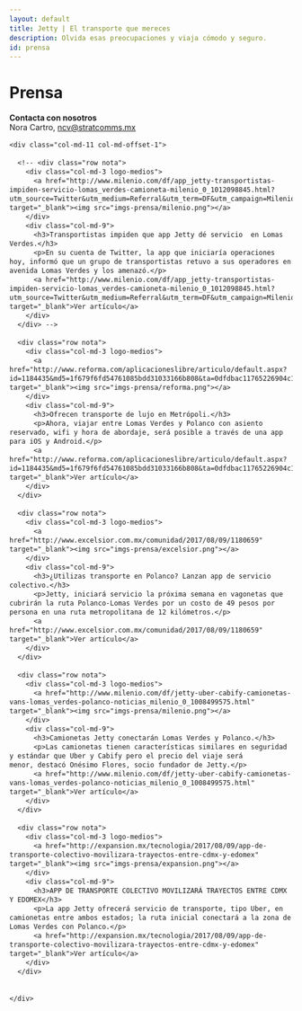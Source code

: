 ```yaml
---
layout: default
title: Jetty | El transporte que mereces
description: Olvida esas preocupaciones y viaja cómodo y seguro.
id: prensa
---
```


<div class="container">
  <div class="row prensa">
    <div class="col-md-4">
      <h1>Prensa</h1>
    </div>
    <div class="col-md-8 text-right contacta">
      <p><strong>Contacta con nosotros</strong>
      <br>
      Nora Cartro, <a href="mailto:ncv@stratcomms.mx">ncv@stratcomms.mx</a></p>
    </div>

    <div class="col-md-11 col-md-offset-1">

      <!-- <div class="row nota">
        <div class="col-md-3 logo-medios">
          <a href="http://www.milenio.com/df/app_jetty-transportistas-impiden-servicio-lomas_verdes-camioneta-milenio_0_1012098845.html?utm_source=Twitter&utm_medium=Referral&utm_term=DF&utm_campaign=Milenio" target="_blank"><img src="imgs-prensa/milenio.png"></a>
        </div>
        <div class="col-md-9">
          <h3>Transportistas impiden que app Jetty dé servicio  en Lomas Verdes.</h3>
          <p>En su cuenta de Twitter, la app que iniciaría operaciones hoy, informó que un grupo de transportistas retuvo a sus operadores en avenida Lomas Verdes y los amenazó.</p>
          <a href="http://www.milenio.com/df/app_jetty-transportistas-impiden-servicio-lomas_verdes-camioneta-milenio_0_1012098845.html?utm_source=Twitter&utm_medium=Referral&utm_term=DF&utm_campaign=Milenio" target="_blank">Ver artículo</a>
        </div>
      </div> -->

      <div class="row nota">
        <div class="col-md-3 logo-medios">
          <a href="http://www.reforma.com/aplicacioneslibre/articulo/default.aspx?id=1184435&md5=1f679f6fd54761085bdd31033166b808&ta=0dfdbac11765226904c16cb9ad1b2efe&lcmd5=e79502511d06f4b2cc756574b8436514" target="_blank"><img src="imgs-prensa/reforma.png"></a>
        </div>
        <div class="col-md-9">
          <h3>Ofrecen transporte de lujo en Metrópoli.</h3>
          <p>Ahora, viajar entre Lomas Verdes y Polanco con asiento reservado, wifi y hora de abordaje, será posible a través de una app para iOS y Android.</p>
          <a href="http://www.reforma.com/aplicacioneslibre/articulo/default.aspx?id=1184435&md5=1f679f6fd54761085bdd31033166b808&ta=0dfdbac11765226904c16cb9ad1b2efe&lcmd5=e79502511d06f4b2cc756574b8436514" target="_blank">Ver artículo</a>
        </div>
      </div>

      <div class="row nota">
        <div class="col-md-3 logo-medios">
          <a href="http://www.excelsior.com.mx/comunidad/2017/08/09/1180659" target="_blank"><img src="imgs-prensa/excelsior.png"></a>
        </div>
        <div class="col-md-9">
          <h3>¿Utilizas transporte en Polanco? Lanzan app de servicio colectivo.</h3>
          <p>Jetty, iniciará servicio la próxima semana en vagonetas que cubrirán la ruta Polanco-Lomas Verdes por un costo de 49 pesos por persona en una ruta metropolitana de 12 kilómetros.</p>
          <a href="http://www.excelsior.com.mx/comunidad/2017/08/09/1180659" target="_blank">Ver artículo</a>
        </div>
      </div>

      <div class="row nota">
        <div class="col-md-3 logo-medios">
          <a href="http://www.milenio.com/df/jetty-uber-cabify-camionetas-vans-lomas_verdes-polanco-noticias_milenio_0_1008499575.html" target="_blank"><img src="imgs-prensa/milenio.png"></a>
        </div>
        <div class="col-md-9">
          <h3>Camionetas Jetty conectarán Lomas Verdes y Polanco.</h3>
          <p>Las camionetas tienen características similares en seguridad y estándar que Uber y Cabify pero el precio del viaje será menor, destacó Onésimo Flores, socio fundador de Jetty.</p>
          <a href="http://www.milenio.com/df/jetty-uber-cabify-camionetas-vans-lomas_verdes-polanco-noticias_milenio_0_1008499575.html" target="_blank">Ver artículo</a>
        </div>
      </div>

      <div class="row nota">
        <div class="col-md-3 logo-medios">
          <a href="http://expansion.mx/tecnologia/2017/08/09/app-de-transporte-colectivo-movilizara-trayectos-entre-cdmx-y-edomex" target="_blank"><img src="imgs-prensa/expansion.png"></a>
        </div>
        <div class="col-md-9">
          <h3>APP DE TRANSPORTE COLECTIVO MOVILIZARÁ TRAYECTOS ENTRE CDMX Y EDOMEX</h3>
          <p>La app Jetty ofrecerá servicio de transporte, tipo Uber, en camionetas entre ambos estados; la ruta inicial conectará a la zona de Lomas Verdes con Polanco.</p>
          <a href="http://expansion.mx/tecnologia/2017/08/09/app-de-transporte-colectivo-movilizara-trayectos-entre-cdmx-y-edomex" target="_blank">Ver artículo</a>
        </div>
      </div>


    </div>

  </div>

</div>